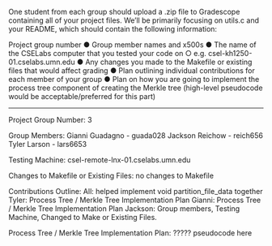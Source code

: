 One student from each group should upload a .zip file to Gradescope containing all of your project files.
We’ll be primarily focusing on utils.c and your README, which should contain the following
information:

Project group number
● Group member names and x500s
● The name of the CSELabs computer that you tested your code on
○ e.g. csel-kh1250-01.cselabs.umn.edu
● Any changes you made to the Makefile or existing files that would affect grading
● Plan outlining individual contributions for each member of your group
● Plan on how you are going to implement the process tree component of creating the Merkle tree
(high-level pseudocode would be acceptable/preferred for this part)


--------------------

Project Group Number:
    3

Group Members:
    Gianni Guadagno - guada028
    Jackson Reichow - reich656
    Tyler Larson - lars6653

Testing Machine:
    csel-remote-lnx-01.cselabs.umn.edu

Changes to Makefile or Existing Files:
    no changes to Makefile

Contributions Outline:
All: helped implement void partition_file_data together
Tyler: Process Tree / Merkle Tree Implementation Plan
Gianni: Process Tree / Merkle Tree Implementation Plan
Jackson: Group members, Testing Machine, Changed to Make or Existing Files.

Process Tree / Merkle Tree Implementation Plan:
    ????? pseudocode here
    
